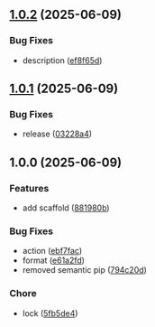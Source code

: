 ## [1.0.2](https://github.com/PeriniM/python-lib-template/compare/v1.0.1...v1.0.2) (2025-06-09)


### Bug Fixes

* description ([ef8f65d](https://github.com/PeriniM/python-lib-template/commit/ef8f65d20268de589000d5305f53523edb5ba560))

## [1.0.1](https://github.com/PeriniM/python-lib-template/compare/v1.0.0...v1.0.1) (2025-06-09)


### Bug Fixes

* release ([03228a4](https://github.com/PeriniM/python-lib-template/commit/03228a4cf9b427d80ee789abfa9d536b7ac23490))

## 1.0.0 (2025-06-09)


### Features

* add scaffold ([881980b](https://github.com/PeriniM/python-lib-template/commit/881980bc422f7e787ccceecd69fb876ca793ac9a))


### Bug Fixes

* action ([ebf7fac](https://github.com/PeriniM/python-lib-template/commit/ebf7fac8567d6dbcd01be2c9b4cb7b7281a6e9ec))
* format ([e61a2fd](https://github.com/PeriniM/python-lib-template/commit/e61a2fdeb59a6c66c018ba4a7e25cbe8ddc3db41))
* removed semantic pip ([794c20d](https://github.com/PeriniM/python-lib-template/commit/794c20d1e579913bb34b053f26f515a7eefc7815))


### Chore

* lock ([5fb5de4](https://github.com/PeriniM/python-lib-template/commit/5fb5de4149bdd4ae0b38b2dc5e1057119aa2cafd))
